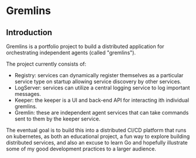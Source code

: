 # Gremlins

## Introduction

Gremlins is a portfolio project to build a distributed application for orchestrating independent 
agents (called "gremlins"). 

The project currently consists of:

* Registry: services can dynamically register themselves as a particular service type on startup allowing service discovery by other services.
* LogServer: services can utilize a central logging service to log important messages.
* Keeper: the keeper is a UI and back-end API for interacting ith individual gremlins.
* Gremlin: these are independent agent services that can take commands sent to them by the keeper service.

The eventual goal is to build this into a distributed CI/CD platform that runs on kubernetes, as both an educational project, a fun way to explore building distributed services, and also an excuse to learn Go and hopefully illustrate some of my good development practices to a larger audience.
